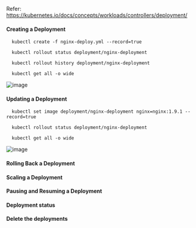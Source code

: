 Refer: https://kubernetes.io/docs/concepts/workloads/controllers/deployment/

#### Creating a Deployment

      kubectl create -f nginx-deploy.yml --record=true
      
      kubectl rollout status deployment/nginx-deployment
      
      kubectl rollout history deployment/nginx-deployment
      
      kubectl get all -o wide

![image](https://user-images.githubusercontent.com/24622526/48452960-5d0e4000-e7d7-11e8-9065-c4449d9aa7bc.png)

#### Updating a Deployment

      kubectl set image deployment/nginx-deployment nginx=nginx:1.9.1 --record=true
      
      kubectl rollout status deployment/nginx-deployment
      
      kubectl get all -o wide

![image](https://user-images.githubusercontent.com/24622526/48453041-c68e4e80-e7d7-11e8-84dd-1cdfaf985073.png)

#### Rolling Back a Deployment


#### Scaling a Deployment

#### Pausing and Resuming a Deployment

#### Deployment status

#### Delete the deployments
